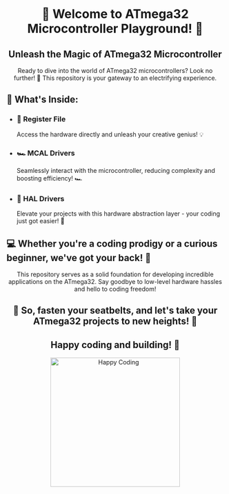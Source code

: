 <h1 align="center">🚀 Welcome to ATmega32 Microcontroller Playground! 🚀</h1>

<h2 align="center">Unleash the Magic of ATmega32 Microcontroller</h2>

<p align="center">
    Ready to dive into the world of ATmega32 microcontrollers? Look no further! 🌟 This repository is your gateway to an electrifying experience.
</p>

<h2>🧰 What's Inside:</h2>

<ul>
    <li>
        <h3>📝 Register File</h3>
        <p>Access the hardware directly and unleash your creative genius! 💡</p>
    </li>
    <li>
        <h3>🏎️ MCAL Drivers</h3>
        <p>Seamlessly interact with the microcontroller, reducing complexity and boosting efficiency! 🏎️</p>
    </li>
    <li>
        <h3>🔌 HAL Drivers</h3>
        <p>Elevate your projects with this hardware abstraction layer - your coding just got easier! 🔌</p>
    </li>
</ul>

<h2>💻 Whether you're a coding prodigy or a curious beginner, we've got your back! 💪</h2>

<p align="center">
    This repository serves as a solid foundation for developing incredible applications on the ATmega32. Say goodbye to low-level hardware hassles and hello to coding freedom!
</p>

<h2 align="center">🚀 So, fasten your seatbelts, and let's take your ATmega32 projects to new heights! 🚀</h2>


<h2 align="center">Happy coding and building! 🎉</h2>

<p align="center">
    <img src="https://example.com/path/to/your/happy-coding-image.png" alt="Happy Coding" width="300">
</p>
